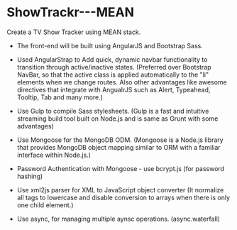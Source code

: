 # ShowTrackr---MEAN

Create a TV Show Tracker using MEAN stack.

- The front-end will be built using AngularJS and Bootstrap Sass.


- Used AngularStrap to Add quick, dynamic navbar functionality to transition through active/inactive states.
(Preferred over Bootstrap NavBar, so that the active class is applied automatically to the "li" elements when we change routes. Also other advantages like awesome directives that integrate with AngualrJS such as Alert, Typeahead, Tooltip, Tab and many more.)

- Use Gulp to compile Sass stylesheets. 
(Gulp is a fast and intuitive streaming build tool built on Node.js and is same as Grunt with some advantages)

- Use Mongoose for the MongoDB ODM. (Mongoose is a Node.js library that provides MongoDB object mapping similar to ORM with a familiar interface within Node.js.)

- Password Authentication with Mongoose - use bcrypt.js (for password hashing)

- Use xml2js parser for  XML to JavaScript object converter (It normalize all tags to lowercase and disable conversion to arrays when there is only one child element.)

- Use async, for managing multiple aynsc operations. (async.waterfall)




